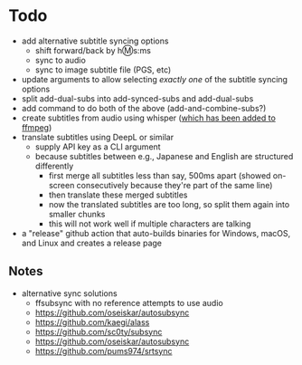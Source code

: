 # Todo

- add alternative subtitle syncing options
  - shift forward/back by h:m:s:ms
  - sync to audio
  - sync to image subtitle file (PGS, etc)
- update arguments to allow selecting _exactly one_ of the subtitle syncing options
- split add-dual-subs into add-synced-subs and add-dual-subs
- add command to do both of the above (add-and-combine-subs?)
- create subtitles from audio using whisper ([which has been added to ffmpeg](https://news.ycombinator.com/item?id=44886647))
- translate subtitles using DeepL or similar
  - supply API key as a CLI argument
  - because subtitles between e.g., Japanese and English are structured differently
    - first merge all subtitles less than say, 500ms apart (showed on-screen consecutively because they're part of the same line)
    - then translate these merged subtitles
    - now the translated subtitles are too long, so split them again into smaller chunks
    - this will not work well if multiple characters are talking
- a "release" github action that auto-builds binaries for Windows, macOS, and Linux and creates a release page

## Notes

- alternative sync solutions
  - ffsubsync with no reference attempts to use audio
  - https://github.com/oseiskar/autosubsync
  - https://github.com/kaegi/alass
  - https://github.com/sc0ty/subsync
  - https://github.com/oseiskar/autosubsync
  - https://github.com/pums974/srtsync
